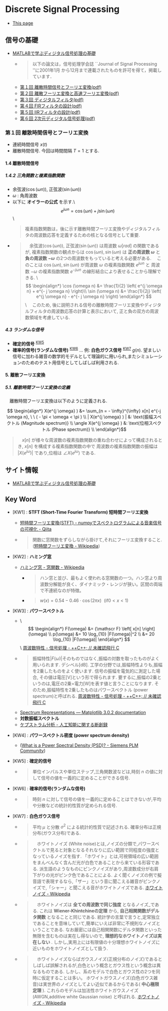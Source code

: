 <script type="text/x-mathjax-config">
  MathJax.Hub.Config({
    tex2jax: {
      inlineMath: [ ['$','$'], ["\\(","\\)"] ],
      processEscapes: true
    }
  });
</script>
<!--
  Mathjax inline mode not rendering - TeX - LaTeX Stack Exchange
  https://tex.stackexchange.com/questions/27633/mathjax-inline-mode-not-rendering
-->

<script type="text/javascript" async
  src="https://cdnjs.cloudflare.com/ajax/libs/mathjax/2.7.5/MathJax.js?config=TeX-MML-AM_CHTML">
</script>


# Discrete Signal Processing

- [This page](./index.html)


## 信号の基礎

- [MATLABで学ぶディジタル信号処理の基礎](http://www.mk.ecei.tohoku.ac.jp/jspmatlab/)
  - > 以下の論文は，信号処理学会誌 ``Journal of Signal Processing ''に2001年1月 から12月まで連載されたものを許可を得て，掲載しています．
  - [第１回 離散時間信号とフーリエ変換(pdf)](http://www.mk.ecei.tohoku.ac.jp/jspmatlab/pdf/matdsp1.pdf)
  - [第２回 離散フーリエ変換と高速フーリエ変換(pdf)](http://www.mk.ecei.tohoku.ac.jp/jspmatlab/pdf/matdsp2.pdf)
  - [第３回 ディジタルフィルタ(pdf)](http://www.mk.ecei.tohoku.ac.jp/jspmatlab/pdf/matdsp3.pdf)
  - [第４回 FIRフィルタの設計(pdf)](http://www.mk.ecei.tohoku.ac.jp/jspmatlab/pdf/matdsp4.pdf)
  - [第５回 IIRフィルタの設計(pdf)](http://www.mk.ecei.tohoku.ac.jp/jspmatlab/pdf/matdsp5.pdf)
  - [第６回 2次元ディジタル信号処理(pdf)](http://www.mk.ecei.tohoku.ac.jp/jspmatlab/pdf/matdsp6.pdf)


### 第１回 離散時間信号とフーリエ変換

- 連続時間信号 $x(t)$
- 離散時間信号. 今回は時間間隔 $T=1$ とする.


#### 1.4 離散時間信号


##### 1.4.2 三角関数と複素指数関数

- 余弦波($\cos (\omega n)$), 正弦波($\sin (\omega n)$)
- $\omega$ : 角周波数
- 以下に __オイラーの公式__ を示す.\\
  $$e^{j \omega n} = \cos (\omega n) + j \sin (\omega n)$$\\
  > 複素指数関数は，後に示す離散時間フーリエ変換やディジタルフィルタの周波数応答を定義するための核となる信号として重要.
- > 　余弦波($\cos (\omega n)$), 正弦波($\sin (\omega n)$) は周波数 $\omega {\mathrm [rad]}$  の関数であるが,
  > 複素指数関数の観点からは $\cos (\omega n), \sin (\omega n)$ は
  > __正の周波数 $\omega$__ と __負の周波数 $- \omega$__ の2つの周波数をもっていると考える必要がある.
  > 　このことは $\cos (\omega n), \sin (\omega n)$ が周波数 $\omega$ の複素指数関数 $e^{j \omega n}$ と
  > 周波数 $- \omega$ の複素指数関数 $e^{- j \omega n}$ の線形結合により表せることから理解できる. \\
  > $$ \begin{align*}
      \cos (\omega n) &= \frac{1}{2} \left( e^{j \omega n} + e^{- j \omega n} \right)\\
      \sin (\omega n) &= \frac{1}{2j} \left( e^{j \omega n} - e^{- j \omega n} \right)
    \end{align*} $$ \\
  > 　このため, 後に説明される信号の離散時間フーリエ変換やディジタルフィルタの周波数応答の計算と表示において,
  > 正と負の双方の周波数領域を考慮している.


##### 4.3 ランダムな信号

- __確定的信号__ <sup>[KW5](#fnkw5)</sup>
- __確率的信号(ランダムな信号)__ <sup>[KW6](#fnkw6)</sup> ... 例: __白色ガウス信号__ <sup>[KW7](#fnkw7)</sup> $g(n)$.
  望ましい信号に加わる雑音の数学的モデルとして理論的に用いられ,またシミュレーションのためのテスト用信号としてしばしば利用される.


#### 5. 離散フーリエ変換

##### 5.1. 離散時間フーリエ変換の定義

　離散時間フーリエ変換は以下のように定義される.

$$ \begin{align*}
  X(e^{j \omega} ) &= \sum_{n = - \infty}^{\infty} x[n] e^{-j \omega n}, \ \ ( - \pi < \omega < \pi ) \\
  | X(e^{j \omega} ) | &: \text{振幅スペクトル (Magnitude spectrum)} \\
  \angle X(e^{j \omega} ) &: \text{位相スペクトル (Phase spectrum)} \\
\end{align*}$$

> 　$x[n]$ が様々な周波数の複素指数関数の重ね合わせによって構成されるとき, $x[n]$ を構成する複素指数関数の中で
> 周波数の複素指数関数の振幅は $|X( e^{j \omega} )|$ であり,位相は $\angle X( e^{j \omega} )$ である.

 

## サイト情報
- [MATLABで学ぶディジタル信号処理の基礎](http://www.mk.ecei.tohoku.ac.jp/jspmatlab/)


## Key Word

- <span id="fnkw1">[KW1]</span> : __STFT (Short-Time Fourier Transform) 短時間フーリエ変換__
  - [短時間フーリエ変換(STFT) - numpyでスペクトログラムによる音楽信号の可視化 - Qiita](https://qiita.com/namaozi/items/dec1575cd455c746f597#%E7%9F%AD%E6%99%82%E9%96%93%E3%83%95%E3%83%BC%E3%83%AA%E3%82%A8%E5%A4%89%E6%8F%9Bstft)
  - > 関数に窓関数をずらしながら掛けて,それにフーリエ変換すること. ([短時間フーリエ変換 - Wikipedia](https://ja.wikipedia.org/wiki/%E7%9F%AD%E6%99%82%E9%96%93%E3%83%95%E3%83%BC%E3%83%AA%E3%82%A8%E5%A4%89%E6%8F%9B))

- <span id="fnkw2">[KW2]</span> : __ハミング窓__
  - [ハミング窓 - 窓関数 - Wikipedia](https://ja.wikipedia.org/wiki/%E7%AA%93%E9%96%A2%E6%95%B0#%E3%83%8F%E3%83%9F%E3%83%B3%E3%82%B0%E7%AA%93)
    - > ハン窓と並び、最もよく使われる窓関数の一つ。ハン窓より周波数分解能が良く、ダイナミック・レンジが狭い。区間の両端で不連続なのが特徴。
    - > $w(x) = 0.54 - 0.46 \cdot \cos \left( 2 \pi x \right) \ \ (\text{if} 0 < x \lt 1)$

- <span id="fnkw3">[KW3]</span> : __パワースペクトル__  
  - \\
    $$
    \begin{align*}
      F(\omega) &= {\mathscr F} \left[ x[n] \right] (\omega) \\
      p(\omega) &= 10 \log_{10} |F(\omega)|^2 \\
                &= 20 \log_{10} |F(\omega)|
    \end{align*}
    $$ \\
    [周波数特性 - 信号処理 - ++C++; // 未確認飛行 C](https://ufcpp.net/study/sp/dsp/frequency/)
  - > 振幅特性$|F(\omega)|$そのものではなく,振幅の対数を取ったものがよく用いられます. デシベル[dB].
    工学の分野では,振幅特性よりも,振幅を2乗したものをよく使います. 信号の振幅を電気的に測定した場合, その値は電圧[V]という形で得られます. 
    要するに,振幅の2乗というのは,電圧の2乗$=$電力[W]を表す値と言うことになります. そのため,振幅特性を2乗したものはパワースペクトル (power spectrum)と呼ばれる.
    [周波数特性 - 信号処理 - ++C++; // 未確認飛行 C](https://ufcpp.net/study/sp/dsp/frequency/)
  - [Spectrum Representations — Matplotlib 3.0.2 documentation](https://matplotlib.org/gallery/lines_bars_and_markers/spectrum_demo.html)
  - __対数振幅スペクトル__
  - [ケプストラム分析 - 人工知能に関する断創録](http://aidiary.hatenablog.com/entry/20120211/1328964624)
- <span id="fnkw4">[KW4]</span> : __パワースペクトル密度 (power spectrum density)__
  - ([What is a Power Spectral Density (PSD)? - Siemens PLM Community](https://community.plm.automation.siemens.com/t5/Testing-Knowledge-Base/What-is-a-Power-Spectral-Density-PSD/ta-p/360969))
- <span id="fnkw5">[KW5]</span> : __確定的信号__
  - > 単位インパルスや単位ステップ,三角関数波などは,時刻 $n$ の値に対して信号の値を一義的に定めることができる信号.
- <span id="fnkw6">[KW6]</span> : __確率的信号(ランダムな信号)__
  - > 時刻 $n$ に対して信号の値を一義的に定めることはできないが,平均や分散などの統計的性質が定められる信号.
- <span id="fnkw7">[KW7]</span> : __白色ガウス信号__
  - > 平均 $\mu$ と分散 $\sigma ^2$ による統計的性質で記述される. 確率分布は正規分布(ガウス分布)である.
  - > 　ホワイトノイズ (White noise)とは,ノイズの分類で,パワースペクトルで見ると対象となるそれなりに広い範囲で同程度の強度となっているノイズを指す.
    > 「ホワイト」とは,可視領域の広い範囲をまんべんなく含んだ光が白色であることから来ている形容である.
    > 派生語のようなものにピンクノイズがあり,周波数成分が右肩下がりの光がピンク色であることによる.
    > よく聞くノイズの例で擬音語で表現するなら,「ザー」という音に聞こえる雑音がピンクノイズで,「シャー」と聞こえる音がホワイトノイズである.
    > [ホワイトノイズ - Wikipedia](https://ja.wikipedia.org/wiki/%E3%83%9B%E3%83%AF%E3%82%A4%E3%83%88%E3%83%8E%E3%82%A4%E3%82%BA)
  - > 　ホワイトノイズは __全ての周波数で同じ強度__ となるノイズ_である. 
    > これは __Wiener-Khintchineの定理__ から, __自己相関関数がデルタ関数__ となることと同じである.
    >  統計学の言葉で言うと,定常独立であることを意味していて,簡単にいえば非常に不規則なノイズということである.
    > なお厳密には自己相関関数にデルタ関数といった無限を含むものは実在し得ないので, __理想的なホワイトノイズは実在しない__ .
    > しかし,実用上には有限値の十分理想ホワイトノイズに近いものをホワイトノイズとして扱う.
  - > 　ホワイトノイズならばガウスノイズ(正規分布のノイズ)であるとしばしば誤解されるが,白色という概念とガウス性という概念は異なるものである.
    > しかし、系のモデルで白色とガウス性の2つを同時に仮定することは多い。
    > ホワイトガウスノイズ(白色ガウス雑音)は実世界のノイズとしてよい近似であるからである( __中心極限定理__ ).
    > これらのモデルは加法性ホワイトガウスノイズ (AWGN,additive white Gaussian noise) と呼ばれる.
    > [ホワイトノイズ - Wikipedia](https://ja.wikipedia.org/wiki/%E3%83%9B%E3%83%AF%E3%82%A4%E3%83%88%E3%83%8E%E3%82%A4%E3%82%BA)




